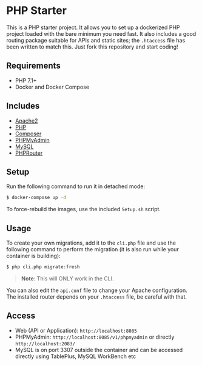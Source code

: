 # PHP Starter

This is a PHP starter project. It allows you to set up a dockerized PHP project loaded with the bare minimum you need fast. It also includes a good routing package suitable for APIs and static sites; the `.htaccess` file has been written to match this. Just fork this repository and start coding!

## Requirements
- PHP 7.1+
- Docker and Docker Compose

## Includes
- [Apache2](https://www.apache.org/)
- [PHP](https://www.php.net/)
- [Composer](https://getcomposer.org/)
- [PHPMyAdmin](https://www.phpmyadmin.net/)
- [MySQL](https://www.mysql.com/)
- [PHPRouter](https://phprouter.herokuapp.com/)

## Setup
Run the following command to run it in detached mode:
```bash
$ docker-compose up -d
```

To force-rebuild the images, use the included `Setup.sh` script.

## Usage
To create your own migrations, add it to the `cli.php` file and use the following command to perform the migration (it is also run while your container is building):
```bash
$ php cli.php migrate:fresh
```

> **Note**: This will ONLY work in the CLI.

You can also edit the `api.conf` file to change your Apache configuration. The installed router depends on your `.htaccess` file, be careful with that.

## Access
- Web (API or Application): `http://localhost:8085`
- PHPMyAdmin: `http://localhost:8085/v1/phpmyadmin` or directly `http://localhost:2083/`
- MySQL is on port 3307 outside the container and can be accessed directly using TablePlus, MySQL WorkBench etc

